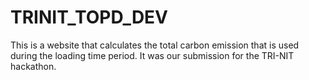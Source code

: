 # TRINIT_TOPD_DEV
This is a website that calculates the total carbon emission that is used during the loading time period. It was our submission for the TRI-NIT hackathon.
